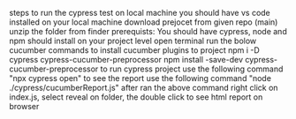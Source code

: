 steps to run the cypress test on local machine
you should have vs code installed on your local machine
download prejocet from given repo (main)
unzip the folder from finder
prerequists: You should have cypress, node and npm should install on your project level 
open terminal 
run the bolow cucumber commands to install cucumber plugins to project
npm i -D cypress cypress-cucumber-preprocessor
npm install -save-dev cypress-cucumber-preprocessor
to run cypress project use the following command "npx cypress open"
to see the report use the following command "node ./cypress/cucumberReport.js"
after ran the above command
right click on index.js, select reveal on folder, the double click to see html report on browser 
